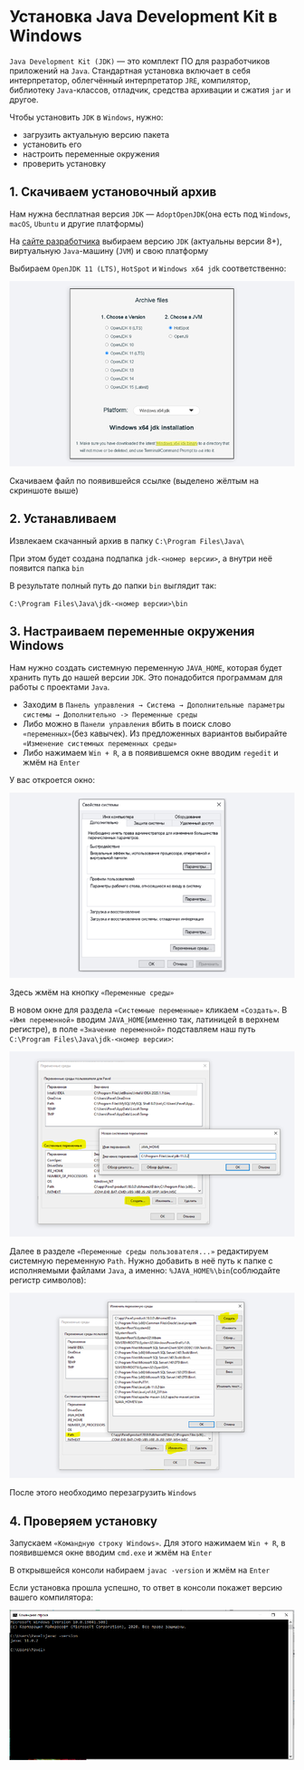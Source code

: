 # Установка Java Development Kit в Windows

`Java Development Kit (JDK)` — это комплект ПО для разработчиков приложений на `Java`. Стандартная установка включает в себя интерпретатор, облегчённый интерпретатор `JRE`, компилятор, библиотеку `Java`-классов, отладчик, средства архивации и сжатия `jar` и другое.

Чтобы установить `JDK` в `Windows`, нужно:
* загрузить актуальную версию пакета
* установить его
* настроить переменные окружения
* проверить установку

## 1. Скачиваем установочный архив

Нам нужна бесплатная версия `JDK` — `AdoptOpenJDK`(она есть под `Windows`, `macOS`, `Ubuntu` и другие платформы)

На [сайте разработчика](https://adoptopenjdk.net/installation.html) выбираем версию `JDK` (актуальны версии 8+), виртуальную `Java`-машину (`JVM`) и свою платформу

Выбираем `OpenJDK 11 (LTS)`, `HotSpot` и `Windows x64 jdk` соответственно:

![](images/jdk/JDK_download.png)

Скачиваем файл по появившейся ссылке (выделено жёлтым на скриншоте выше)

## 2. Устанавливаем

Извлекаем скачанный архив в папку `C:\Program Files\Java\`

При этом будет создана подпапка `jdk-<номер версии>`, а внутри неё появится папка `bin`

В результате полный путь до папки `bin` выглядит так:

`C:\Program Files\Java\jdk-<номер версии>\bin`

## 3. Настраиваем переменные окружения Windows

Нам нужно создать системную переменную `JAVA_HOME`, которая будет хранить путь до нашей версии `JDK`. Это понадобится программам для работы с проектами `Java`.

* Заходим в `Панель управления → Система → Дополнительные параметры системы → Дополнительно -> Переменные среды`
* Либо можно в `Панели управления` вбить в поиск слово `«переменных»`(без кавычек). Из предложенных вариантов выбирайте `«Изменение системных переменных среды»`
* Либо нажимаем `Win + R`, а в появившемся окне вводим `regedit` и жмём на `Enter`

У вас откроется окно:

![](images/jdk/JDK_regestry.png)

Здесь жмём на кнопку `«Переменные среды»`

В новом окне для раздела `«Системные переменные»` кликаем `«Создать»`. В `«Имя переменной»` вводим `JAVA_HOME`(именно так, латиницей в верхнем регистре), в поле `«Значение переменной»` подставляем наш путь `C:\Program Files\Java\jdk-<номер версии>`:

![](images/jdk/JDK_setup_java_home.png)

Далее в разделе `«Переменные среды пользователя...»` редактируем системную переменную `Path`. Нужно добавить в неё путь к папке с исполняемыми файлами `Java`, а именно: `%JAVA_HOME%\bin`(соблюдайте регистр символов):

![](images/jdk/JDK_setup_path.png)

После этого необходимо перезагрузить `Windows`

## 4. Проверяем установку

Запускаем `«Командную строку Windows»`. Для этого нажимаем `Win + R`, в появившемся окне вводим `cmd.exe` и жмём на `Enter`

В открывшейся консоли набираем `javac -version` и жмём на `Enter`

Если установка прошла успешно, то ответ в консоли покажет версию вашего компилятора:

![](images/jdk/JDK_javac_version.png)